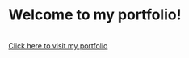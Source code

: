 <h1> Welcome to my portfolio!</h1>
<br>
<a href="https://riccardoboe.github.io/"> Click here to visit my portfolio </a>

